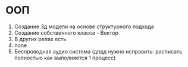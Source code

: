 # ООП

1) Создание 3д модели на основе структурного подхода
2) Создание собственного класса - Вектор
3) В других репах есть
4) none
5) Беспроводная аудио система (дпдд нужно исправить: расписать полностью как выполняется 1 процесс)
